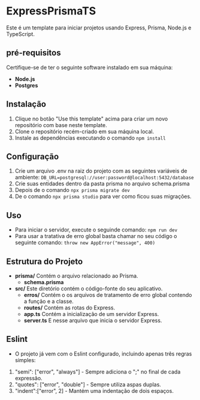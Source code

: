 # ExpressPrismaTS

Este é um template para iniciar projetos usando Express, Prisma, Node.js e TypeScript.

## pré-requisitos

Certifique-se de ter o seguinte software instalado em sua máquina:

- **Node.js**
- **Postgres**

## Instalação

1. Clique no botão "Use this template" acima para criar um novo repositório com base neste template.
2. Clone o repositório recém-criado em sua máquina local.
3. Instale as dependências executando o comando `npm install`

## Configuração

1. Crie um arquivo .env na raiz do projeto com as seguintes variáveis de ambiente:
   `DB_URL=postgresql://user:password@localhost:5432/database`
2. Crie suas entidades dentro da pasta prisma no arquivo schema.prisma
3. Depois de o comando `npx prisma migrate dev`
4. De o comando `npx prisma studio` para ver como ficou suas migrações.

## Uso

- Para iniciar o servidor, execute o seguinde comando:
  `npm run dev`
- Para usar a tratativa de erro global basta chamar no seu código o seguinte comando:
  `throw new AppError("message", 400)`

## Estrutura do Projeto

- **prisma/** Contém o arquivo relacionado ao Prisma.
  - **schema.prisma**
- **src/** Este diretório contém o código-fonte do seu aplicativo.
  - **erros/** Contém o os arquivos de tratamento de erro global contendo a função e a classe.
  - **routes/** Contém as rotas do Express.
  - **app.ts** Contém a inicialização de um servidor Express.
  - **server.ts** E nesse arquivo que inicia o servidor Express.

## Eslint

- O projeto já vem com o Eslint configurado, incluindo apenas três regras simples:

1. "semi": ["error", "always"] - Sempre adiciona o ";" no final de cada expressão.
2. "quotes": ["error", "double"] - Sempre utiliza aspas duplas.
3. "indent":["error", 2] - Mantém uma indentação de dois espaços.
